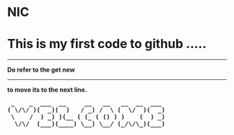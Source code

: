 # NIC
<h1>This is my first code to github .....</h1>
<hr><b>
<p> 
Do refer to the get new </br> 
<hr>
to move its to the next line.
</p>
<pre>
 _    _  ___  __     __   __   __  __  ___ 
( \/\/ )(  _)(  )   / _) /  \ (  \/  )(  _)
 \    /  ) _) )(__ ( (_ ( () ) )    (  ) _)
  \/\/  (___)(____) \__) \__/ (_/\/\_)(___)
  </pre>
